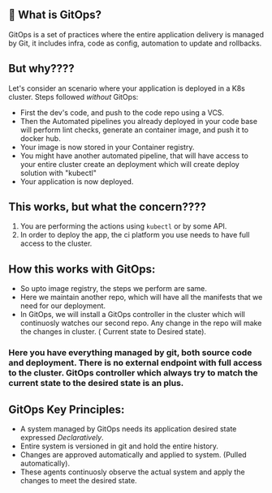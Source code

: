 ## 🤔 What is GitOps?

GitOps is a set of practices where the entire application delivery is managed by Git, it includes infra, code as config, automation to update and rollbacks.

## But why????

Let's consider an scenario where your application is deployed in a K8s cluster. Steps followed *without* GitOps:

- First the dev's code, and push to the code repo using a VCS.
- Then the Automated pipelines you already deployed in your code base will perform lint checks,  generate an container image, and push it to docker hub.
- Your image is now stored in your Container registry.
- You might have another automated pipeline, that will have access to your entire cluster create an deployment which will create deploy solution with "kubectl"
- Your application is now deployed.

## This works, but what the concern????

1. You are performing the actions using `kubectl` or by some API.
2. In order to deploy the app, the ci platform you use needs to have full access to the cluster. 

## How this works with GitOps:

- So upto image registry, the steps we perform are same. 
- Here we maintain another repo, which will have all the manifests that we need for our deployment.
- In GitOps, we will install a GitOps controller in the cluster which will continuosly watches our second repo. Any change in the repo will make the changes in cluster. ( Current state to Desired state).


### Here you have everything managed by git, both source code and deployment. There is no external endpoint with full access to the cluster. GitOps controller which always try to match the current state to the desired state is an plus. 

## GitOps Key Principles:

- A system managed by GitOps needs its application desired state expressed *Declaratively*.
- Entire system is versioned in git and hold the entire history.
- Changes are approved automatically and applied to system. (Pulled automatically).
- These agents continuosly observe the actual system and apply the changes to meet the desired state.

 
